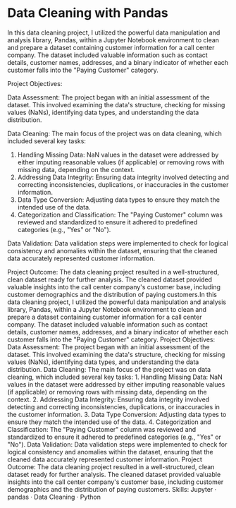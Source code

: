 # Data Cleaning with Pandas

In this data cleaning project, I utilized the powerful data manipulation and analysis library, Pandas, within a Jupyter Notebook environment to clean and prepare a dataset containing customer information for a call center company. The dataset included valuable information such as contact details, customer names, addresses, and a binary indicator of whether each customer falls into the "Paying Customer" category.

Project Objectives:

Data Assessment: 
The project began with an initial assessment of the dataset. This involved examining the data's structure, checking for missing values (NaNs), identifying data types, and understanding the data distribution.

Data Cleaning: 
The main focus of the project was on data cleaning, which included several key tasks:

1. Handling Missing Data: NaN values in the dataset were addressed by either imputing reasonable values (if applicable) or removing rows with missing data, depending on the context.
2. Addressing Data Integrity: Ensuring data integrity involved detecting and correcting inconsistencies, duplications, or inaccuracies in the customer information.
3. Data Type Conversion: Adjusting data types to ensure they match the intended use of the data.
4. Categorization and Classification: The "Paying Customer" column was reviewed and standardized to ensure it adhered to predefined categories (e.g., "Yes" or "No").

Data Validation:
Data validation steps were implemented to check for logical consistency and anomalies within the dataset, ensuring that the cleaned data accurately represented customer information.

Project Outcome:
The data cleaning project resulted in a well-structured, clean dataset ready for further analysis. The cleaned dataset provided valuable insights into the call center company's customer base, including customer demographics and the distribution of paying customers.In this data cleaning project, I utilized the powerful data manipulation and analysis library, Pandas, within a Jupyter Notebook environment to clean and prepare a dataset containing customer information for a call center company. The dataset included valuable information such as contact details, customer names, addresses, and a binary indicator of whether each customer falls into the "Paying Customer" category. Project Objectives: Data Assessment: The project began with an initial assessment of the dataset. This involved examining the data's structure, checking for missing values (NaNs), identifying data types, and understanding the data distribution. Data Cleaning: The main focus of the project was on data cleaning, which included several key tasks: 1. Handling Missing Data: NaN values in the dataset were addressed by either imputing reasonable values (if applicable) or removing rows with missing data, depending on the context. 2. Addressing Data Integrity: Ensuring data integrity involved detecting and correcting inconsistencies, duplications, or inaccuracies in the customer information. 3. Data Type Conversion: Adjusting data types to ensure they match the intended use of the data. 4. Categorization and Classification: The "Paying Customer" column was reviewed and standardized to ensure it adhered to predefined categories (e.g., "Yes" or "No"). Data Validation: Data validation steps were implemented to check for logical consistency and anomalies within the dataset, ensuring that the cleaned data accurately represented customer information. Project Outcome: The data cleaning project resulted in a well-structured, clean dataset ready for further analysis. The cleaned dataset provided valuable insights into the call center company's customer base, including customer demographics and the distribution of paying customers.
Skills: Jupyter · pandas · Data Cleaning · Python
